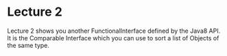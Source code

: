 # Lecture 2
Lecture 2 shows you another FunctionalInterface defined by the Java8 API. It is the Comparable Interface which you can use to sort a list of Objects of the same 
type.